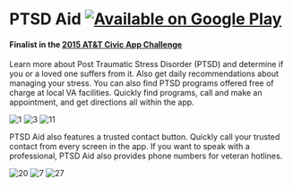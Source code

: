 # PTSD Aid   [![Available on Google Play](https://cloud.githubusercontent.com/assets/6628497/12286240/7102d86e-b990-11e5-92fa-8448e9c76fa2.png)](https://play.google.com/store/apps/details?id=com.tytanapps.ptsd)

#### Finalist in the [2015 AT&T Civic App Challenge](http://njcivicapp.com/)

Learn more about Post Traumatic Stress Disorder (PTSD) and determine if you or a loved one suffers from it. Also get daily recommendations about managing your stress.
You can also find PTSD programs offered free of charge at local VA facilities. Quickly find programs, call and make an appointment, and get directions all within the app.

![1](https://cloud.githubusercontent.com/assets/6628497/11611002/06ec4484-9b85-11e5-85d8-7c6407298cdd.png)  ![3](https://cloud.githubusercontent.com/assets/6628497/11611003/06ecadb6-9b85-11e5-9a30-9ed478c4fa8b.png)  ![11](https://cloud.githubusercontent.com/assets/6628497/11610999/06ea3f7c-9b85-11e5-9430-7b24ec555b75.png)





PTSD Aid also features a trusted contact button. Quickly call your trusted contact from every screen in the app. If you want to speak with a professional, PTSD Aid also provides phone numbers for veteran hotlines.

![20](https://cloud.githubusercontent.com/assets/6628497/11611000/06ebcd6a-9b85-11e5-849a-642df1d42e35.png)  ![7](https://cloud.githubusercontent.com/assets/6628497/11611004/06ee2a42-9b85-11e5-9a9e-818ab8800922.png)  ![27](https://cloud.githubusercontent.com/assets/6628497/11611005/06f6fc6c-9b85-11e5-90bd-56e4508dbfee.png)
